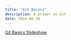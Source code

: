 ```yaml
---
title: "Git Basics"
description: A primer on Git
date: 2024-06-20
---
```


[Git Basics Slideshow](https://jonboh.dev/git-basics/)
